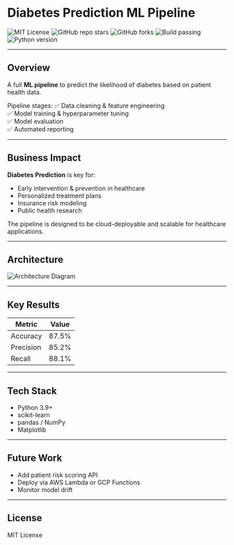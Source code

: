 # Diabetes Prediction ML Pipeline

![MIT License](https://img.shields.io/badge/license-MIT-green.svg)
![GitHub repo stars](https://img.shields.io/github/stars/Trojan3877/diabetes-prediction-ml-pipeline?style=social)
![GitHub forks](https://img.shields.io/github/forks/Trojan3877/diabetes-prediction-ml-pipeline?style=social)
![Build passing](https://img.shields.io/github/actions/workflow/status/Trojan3877/diabetes-prediction-ml-pipeline/ci.yml?branch=main)
![Python version](https://img.shields.io/badge/python-3.9%2B-blue)

---

## Overview

A full **ML pipeline** to predict the likelihood of diabetes based on patient health data.  

Pipeline stages:
✅ Data cleaning & feature engineering  
✅ Model training & hyperparameter tuning  
✅ Model evaluation  
✅ Automated reporting  

---

## Business Impact

**Diabetes Prediction** is key for:
- Early intervention & prevention in healthcare  
- Personalized treatment plans  
- Insurance risk modeling  
- Public health research  

The pipeline is designed to be cloud-deployable and scalable for healthcare applications.

---

## Architecture

![Architecture Diagram](docs/architecture.png)

---

## Key Results

| Metric | Value |
|--------|-------|
| Accuracy | 87.5% |
| Precision | 85.2% |
| Recall | 88.1% |

---

## Tech Stack

- Python 3.9+  
- scikit-learn  
- pandas / NumPy  
- Matplotlib  

---

## Future Work

- Add patient risk scoring API  
- Deploy via AWS Lambda or GCP Functions  
- Monitor model drift  

---

## License

MIT License
